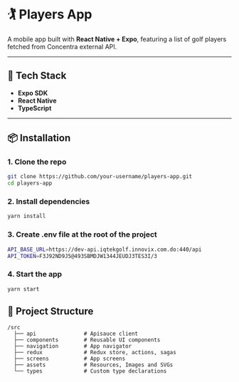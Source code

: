 # 🏌️ Players App

A mobile app built with **React Native + Expo**, featuring a list of golf players fetched from Concentra external API.

---

## 🚀 Tech Stack

- **Expo SDK**
- **React Native**
- **TypeScript**

---

## 📦 Installation

### 1. Clone the repo

```bash
git clone https://github.com/your-username/players-app.git
cd players-app
```

### 2. Install dependencies

```bash
yarn install
```

### 3. Create .env file at the root of the project

```bash
API_BASE_URL=https://dev-api.iqtekgolf.innovix.com.do:440/api
API_TOKEN=F3J92ND9J5@493SBMDJW1344JEUDJ3TES3I/3
```

### 4. Start the app

```bash
yarn start
```

## 🧩 Project Structure

```hierarchy
/src
  ├── api               # Apisauce client
  ├── components        # Reusable UI components
  ├── navigation        # App navigator
  ├── redux             # Redux store, actions, sagas
  ├── screens           # App screens
  ├── assets            # Resources, Images and SVGs
  └── types             # Custom type declarations
  ```
